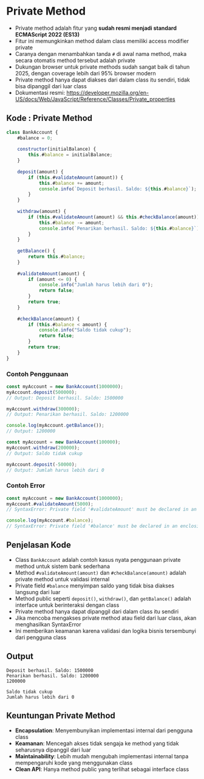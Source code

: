 # Private Method

* Private method adalah fitur yang **sudah resmi menjadi standard ECMAScript 2022 (ES13)**
* Fitur ini memungkinkan method dalam class memiliki access modifier private
* Caranya dengan menambahkan tanda `#` di awal nama method, maka secara otomatis method tersebut adalah private
* Dukungan browser untuk private methods sudah sangat baik di tahun 2025, dengan coverage lebih dari 95% browser modern
* Private method hanya dapat diakses dari dalam class itu sendiri, tidak bisa dipanggil dari luar class
* Dokumentasi resmi: https://developer.mozilla.org/en-US/docs/Web/JavaScript/Reference/Classes/Private_properties

## Kode : Private Method

```javascript
class BankAccount {
    #balance = 0;
    
    constructor(initialBalance) {
        this.#balance = initialBalance;
    }
    
    deposit(amount) {
        if (this.#validateAmount(amount)) {
            this.#balance += amount;
            console.info(`Deposit berhasil. Saldo: ${this.#balance}`);
        }
    }
    
    withdraw(amount) {
        if (this.#validateAmount(amount) && this.#checkBalance(amount)) {
            this.#balance -= amount;
            console.info(`Penarikan berhasil. Saldo: ${this.#balance}`);
        }
    }
    
    getBalance() {
        return this.#balance;
    }
    
    #validateAmount(amount) {
        if (amount <= 0) {
            console.info("Jumlah harus lebih dari 0");
            return false;
        }
        return true;
    }
    
    #checkBalance(amount) {
        if (this.#balance < amount) {
            console.info("Saldo tidak cukup");
            return false;
        }
        return true;
    }
}
```

### Contoh Penggunaan

```javascript
const myAccount = new BankAccount(1000000);
myAccount.deposit(500000);
// Output: Deposit berhasil. Saldo: 1500000

myAccount.withdraw(300000);
// Output: Penarikan berhasil. Saldo: 1200000

console.log(myAccount.getBalance());
// Output: 1200000
```

```javascript
const myAccount = new BankAccount(100000);
myAccount.withdraw(200000);
// Output: Saldo tidak cukup

myAccount.deposit(-50000);
// Output: Jumlah harus lebih dari 0
```

### Contoh Error

```javascript
const myAccount = new BankAccount(1000000);
myAccount.#validateAmount(5000); 
// SyntaxError: Private field '#validateAmount' must be declared in an enclosing class

console.log(myAccount.#balance);
// SyntaxError: Private field '#balance' must be declared in an enclosing class
```

## Penjelasan Kode

* Class `BankAccount` adalah contoh kasus nyata penggunaan private method untuk sistem bank sederhana
* Method `#validateAmount(amount)` dan `#checkBalance(amount)` adalah private method untuk validasi internal
* Private field `#balance` menyimpan saldo yang tidak bisa diakses langsung dari luar
* Method public seperti `deposit()`, `withdraw()`, dan `getBalance()` adalah interface untuk berinteraksi dengan class
* Private method hanya dapat dipanggil dari dalam class itu sendiri
* Jika mencoba mengakses private method atau field dari luar class, akan menghasilkan SyntaxError
* Ini memberikan keamanan karena validasi dan logika bisnis tersembunyi dari pengguna class

## Output

```
Deposit berhasil. Saldo: 1500000
Penarikan berhasil. Saldo: 1200000
1200000
```

```
Saldo tidak cukup
Jumlah harus lebih dari 0
```

## Keuntungan Private Method

* **Encapsulation**: Menyembunyikan implementasi internal dari pengguna class
* **Keamanan**: Mencegah akses tidak sengaja ke method yang tidak seharusnya dipanggil dari luar
* **Maintainability**: Lebih mudah mengubah implementasi internal tanpa mempengaruhi kode yang menggunakan class
* **Clean API**: Hanya method public yang terlihat sebagai interface class
